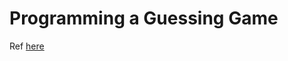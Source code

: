 # Programming a Guessing Game

Ref [here](https://doc.rust-lang.org/book/ch02-00-guessing-game-tutorial.html)